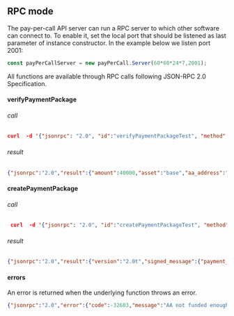 ## RPC mode

The pay-per-call API server can run a RPC server to which other software can connect to. To enable it, set the local port that should be listened as last parameter of instance constructor. In the example below we listen port 2001:

```javascript
const payPerCallServer = new payPerCall.Server(60*60*24*7,2001);
```

All functions are available through RPC calls following JSON-RPC 2.0 Specification.

#### verifyPaymentPackage

###### call
```JSON
curl  -d '{"jsonrpc": "2.0", "id":"verifyPaymentPackageTest", "method": "verifyPaymentPackage", "params": [{"version":"2.0t","signed_message":{"payment_amount":40000,"amount_spent":40000,"period":1,"aa_address":"GCMUXGHDO5ZFKRWWLWVNPPJEGTKYNS6B","channel_parameters":{"timeout":1000,"asset":"base","salt":"a103be1657570731e121c8c65c294e96628e810ab26c1abb6a","address":"ANJFTHPJLZYP7CIORXN2RTHXWCQMTQQ2"}},"authors":[{"address":"ANJFTHPJLZYP7CIORXN2RTHXWCQMTQQ2","authentifiers":{"r":"LAeipSiLu4qWSQpg+ZzLmfv8UBIVAJbD1fIPDhEVQzkcKxKqHlHcJl6iTyq0b5Iw7EinUQS89JxiC3ujjEKb8w=="},"definition":["sig",{"pubkey":"A2iEMPQFncsH/VqKcF0pVtN58doQMJLth+z4vkcchIbT"}]}]}] }' http://127.0.0.1:2001/
```

###### result
```JSON
{"jsonrpc":"2.0","result":{"amount":40000,"asset":"base","aa_address":"GCMUXGHDO5ZFKRWWLWVNPPJEGTKYNS6B"},"id":"verifyPaymentPackageTest"}
```

#### createPaymentPackage

###### call
```JSON
 curl  -d '{"jsonrpc": "2.0", "id":"createPaymentPackageTest", "method": "createPaymentPackage", "params": [10000,"GCMUXGHDO5ZFKRWWLWVNPPJEGTKYNS6B"] }' http://127.0.0.1:2001/
```

###### result
```JSON
{"jsonrpc":"2.0","result":{"version":"2.0t","signed_message":{"payment_amount":10000,"amount_spent":10000,"period":1,"aa_address":"GCMUXGHDO5ZFKRWWLWVNPPJEGTKYNS6B"},"authors":[{"address":"6BEYY3GWGKKFFJAM6AN22AS4VPQHDBG6","authentifiers":{"r":"mRqudkrxlcXtib/Gc60emHF9fwO+wZZ4Q+RDxxtiuiM/UmV82dVPAaCVSApHGDDyJKXECzzEzPAaByN0JIh07g=="},"definition":["sig",{"pubkey":"AozI5ukSux5TGtRVRPeRTiWRA+xsZvDweo/tXQgyl9Ei"}]}]},"id":"createPaymentPackageTest"}
```


#### errors
An error is returned when the underlying function throws an error.
```JSON
{"jsonrpc":"2.0","error":{"code":-32603,"message":"AA not funded enough"},"id":"createPaymentPackageTest"}
```